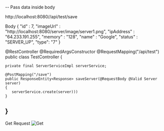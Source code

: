 -- Pass data inside body

http://localhost:8080//api/test/save
    
Body 
{
  "id" : 7,
  "imageUrl" : "http://localhost:8080/server/image/server1.png",
  "ipAddress" : "64.233.191.255",
  "memory" : "128",
  "name" : "Google",
  "status" : "SERVER_UP",
  "type": "7"
}
    
@RestController
@RequiredArgsConstructor
@RequestMapping("/api/test")
public class TestController 
{
	
    private final ServerServiceImpl serverService;
    
    @PostMapping("/save")
    public ResponseEntity<Response> saveServer(@RequestBody @Valid Server server) 
    {
       serverService.create(server)))
    }
}    
------------------------------------------------------------------------------------------------------------------------

Get Request
![Get](https://user-images.githubusercontent.com/57706022/151702664-33fb9e35-3018-4290-a7c5-9c19dfe92f18.png)


